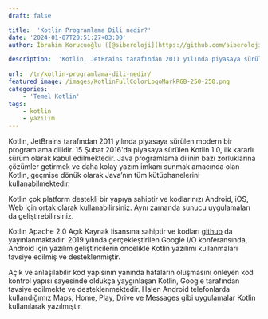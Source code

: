 ```yaml
---
draft: false

title:  'Kotlin Programlama Dili nedir?'
date: '2024-01-07T20:51:27+03:00'
author: İbrahim Korucuoğlu ([@siberoloji](https://github.com/siberoloji))

description:  'Kotlin, JetBrains tarafından 2011 yılında piyasaya sürülen modern bir programlama dilidir. 15 Şubat 2016''da piyasaya sürülen Kotlin 1.0, ilk kararlı sürüm olarak kabul edilmektedir. ' 
 
url:  /tr/kotlin-programlama-dili-nedir/
featured_image: /images/KotlinFullColorLogoMarkRGB-250-250.png
categories:
    - 'Temel Kotlin'
tags:
    - kotlin
    - yazılım
---
```

Kotlin, JetBrains tarafından 2011 yılında piyasaya sürülen modern bir programlama dilidir. 15 Şubat 2016'da piyasaya sürülen Kotlin 1.0, ilk kararlı sürüm olarak kabul edilmektedir. Java programlama dilinin bazı zorluklarına çözümler getirmek ve daha kolay yazım imkanı sunmak amacında olan Kotlin, geçmişe dönük olarak Java’nın tüm kütüphanelerini kullanabilmektedir.

Kotlin çok platform destekli bir yapıya sahiptir ve kodlarınızı Android, iOS, Web için ortak olarak kullanabilirsiniz. Aynı zamanda sunucu uygulamaları da geliştirebilirsiniz.

Kotlin Apache 2.0 Açık Kaynak lisansına sahiptir ve kodları <a href="https://github.com/JetBrains/kotlin" data-type="link" data-id="https://github.com/JetBrains/kotlin">github</a> da yayınlanmaktadır. 2019 yılında gerçekleştirilen Google I/O konferansında, Android için yazılım geliştiricilerin öncelikle Kotlin yazılımı kullanmaları tavsiye edilmiş ve desteklenmiştir.

Açık ve anlaşılabilir kod yapısının yanında hataların oluşmasını önleyen kod kontrol yapısı sayesinde oldukça yaygınlaşan Kotlin, Google tarafından tavsiye edilmekte ve desteklenmektedir. Halen Android telefonlarda kullandığımız Maps, Home, Play, Drive ve Messages gibi uygulamalar Kotlin kullanılarak yazılmıştır.

